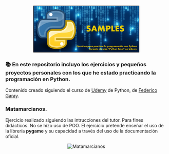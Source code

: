 <p align="center">
  <img src="https://github.com/Javilone/Python_Total/blob/main/Readme/repository-open-graph-template.jpg?raw=true" alt="Python repository" width="65%" style="border: 1px solid #000;">
</p>

### 📚 En este repositorio incluyo los ejercicios y pequeños proyectos personales con los que he estado practicando la programación en Python.

Contenido creado siguiendo el curso de [Udemy](https://www.udemy.com) de Python, de [Federico Garay](https://www.udemy.com/course/python-total/).


### Matamarcianos.
Ejercicio realizado siguiendo las intrucciones del tutor. 
Para fines didácticos. No se hizo uso de POO. 
El ejercicio pretende enseñar el uso de la librería **pygame** y su capacidad a través del uso de la documentación oficial.
<p align="center">
<img width="50%" alt="Matamarcianos" src="https://github.com/Javilone/Python_Total/assets/97972589/0023ce37-1317-4e42-8f7b-eaa1bb7cb5e5">
</p>
